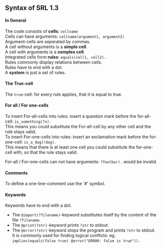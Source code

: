 ## Syntax of SRL 1.3
#### In General
The code consists of **cells**: `cellname`<br />
Cells can have arguments: `cellname(argument1, argument2)`<br />
Argument-cells are seperated by commas.<br />
A cell without arguments is a **simple cell**.<br />
A cell with arguments is a **complex cell**.<br />
Integrated cells form **rules**: `equals(cell1, cell2).`<br />
Rules commonly display relations between cells.<br />
Rules have to end with a dot.<br />
A **system** is just a set of rules.<br />

#### The True-cell
The `true`-cell: for every rule applies, that it is equal to true.<br />

#### For all / For one-cells
To insert For-all-cells into rules: insert a question mark before the for-all-cell: `is_something(?x).`<br />
This means you could substitute the For-all-cell by any other cell and the rule stays valid.<br />
To insert For-one-cells into rules: insert an exclamation mark before the for-one-cell: `is_a_dog(!dog).`<br />
This means that there is at least one cell you could substitute the for-one-cell with, so that the rule stays valid.<br />

For-all / For-one-cells can not have arguments: `?foo(bar).` would be invalid.<br />

#### Comments
To define a one-line-comment use the '#' symbol.<br />

#### Keywords
Keywords have to end with a dot.<br />
- The `@import(?filename)`-keyword substitutes itself by the content of the file `?filename`.<br />
- The `@print(?str)`-keyword prints `?str` to stdout.<br />
- The `@error(?str)`-keyword stops the program and prints `?str` to stdout.<br />
It is commonly used for finding logical conflicts: eg. `implies(equals(false true) @error("ERROR: false is true")).`<br />
